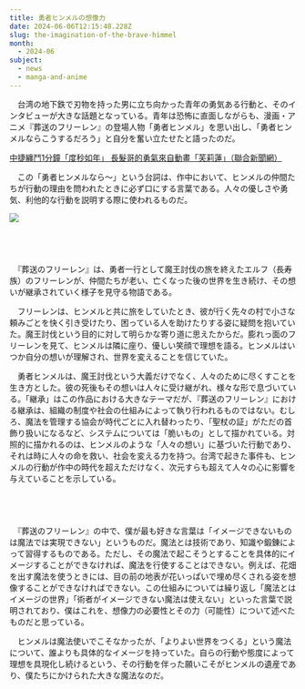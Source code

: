 ```yaml
---
title: 勇者ヒンメルの想像力
date: 2024-06-06T12:15:48.228Z
slug: the-imagination-of-the-brave-himmel
month:
  - 2024-06
subject:
  - news
  - manga-and-anime
---
```

　台湾の地下鉄で刃物を持った男に立ち向かった青年の勇気ある行動と、そのインタビューが大きな話題となっている。青年は恐怖に直面しながらも、漫画・アニメ『葬送のフリーレン』の登場人物「勇者ヒンメル」を思い出し、「勇者ヒンメルならこうするだろう」と自分を奮い立たせたと語ったのだ。

[中捷纏鬥1分鐘「度秒如年」 長髮哥的勇氣來自動畫「芙莉蓮」（聯合新聞網）](https://udn.com/news/story/7325/8008534)

　この「勇者ヒンメルなら〜」という台詞は、作中において、ヒンメルの仲間たちが行動の理由を問われたときに必ず口にする言葉である。人々の優しさや勇気、利他的な行動を説明する際に使われるものだ。

![](/images/diary/the-imagination-of-the-brave-himmel/01.jpeg)

###### 　﻿

　『葬送のフリーレン』は、勇者一行として魔王討伐の旅を終えたエルフ（長寿族）のフリーレンが、仲間たちが老い、亡くなった後の世界を生き続け、その想いが継承されていく様子を見守る物語である。

　フリーレンは、ヒンメルと共に旅をしていたとき、彼が行く先々の村で小さな頼みごとを快く引き受けたり、困っている人を助けたりする姿に疑問を抱いていた。魔王討伐という目的に対して明らかな寄り道に思えたからだ。膨れっ面のフリーレンを見て、ヒンメルは隣に座り、優しい笑顔で理想を語る。ヒンメルはいつか自分の想いが理解され、世界を変えることを信じていた。

　勇者ヒンメルは、魔王討伐という大義だけでなく、人々のために尽くすことを生き方とした。彼の死後もその想いは人々に受け継がれ、様々な形で息づいている。「継承」はこの作品における大きなテーマだが、『葬送のフリーレン』における継承は、組織の制度や社会の仕組みによって執り行われるものではない。むしろ、魔法を管理する協会が時代ごとに入れ替わったり、「聖杖の証」がただの首飾り扱いになるなど、システムについては「脆いもの」として描かれている。対照的に描かれるのは、ヒンメルのような「人々の想い」に基づいた行動であり、それは時に人々の命を救い、社会を変える力を持つ。台湾で起きた事件も、ヒンメルの行動が作中の時代を超えただけなく、次元すらも超えて人々の心に影響を与えていることを示している。

###### 　﻿

　『葬送のフリーレン』の中で、僕が最も好きな言葉は「イメージできないものは魔法では実現できない」というものだ。魔法とは技術であり、知識や鍛錬によって習得するものである。ただし、その魔法で起こそうとすることを具体的にイメージすることができなければ、魔法を行使することはできない。例えば、花畑を出す魔法を使うときには、目の前の地表が花いっぱいで埋め尽くされる姿を想像することができなければできない。この仕組みについては繰り返し「魔法とはイメージの世界」「術者がイメージできない魔法は使えない」といった言葉で説明されており、僕はこれを、想像力の必要性とその力（可能性）について述べたものだと思っている。

　ヒンメルは魔法使いでこそなかったが、「よりよい世界をつくる」という魔法について、誰よりも具体的なイメージを持っていた。自らの行動や態度によって理想を具現化し続けるという、その行動を伴った願いこそがヒンメルの遺産であり、僕たちにかけられた大きな魔法なのだ。